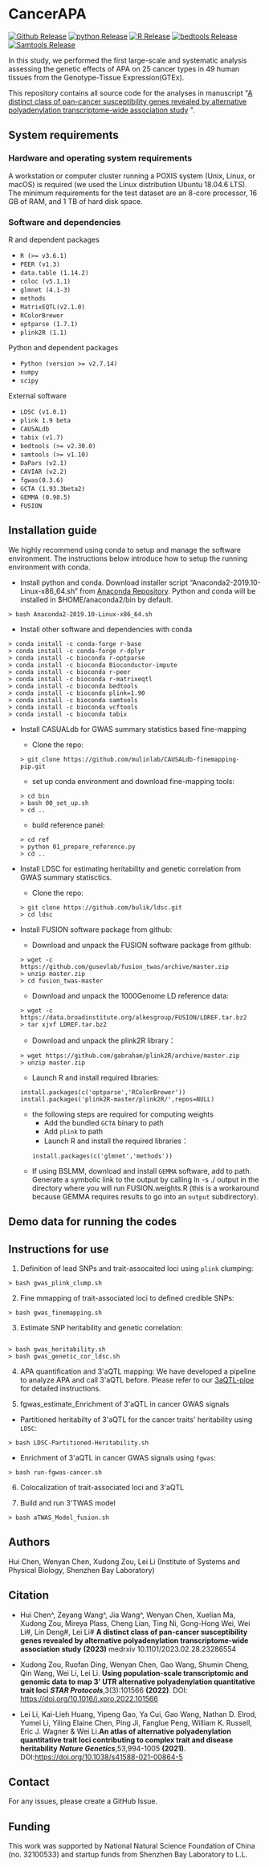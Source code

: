 # CancerAPA
[![Github Release](https://img.shields.io/badge/release-v1.0-brightgreen)](https://github.com/3UTR/CancerAPA)
[![python Release](https://img.shields.io/badge/python-2.7.14-brightgreen)](https://www.python.org/downloads/)
[![R Release](https://img.shields.io/badge/R-3.6.2-brightgreen)](https://cran.r-project.org/)
[![bedtools Release](https://img.shields.io/badge/bedtools-v2.25.0-brightgreen)](https://github.com/arq5x/bedtools2)
[![Samtools Release](https://img.shields.io/badge/samtools-v1.9-brightgreen)](http://www.htslib.org/)

In this study, we performed the first large-scale and systematic analysis assessing the genetic effects of APA on 25 cancer types in 49 human tissues from the Genotype-Tissue Expression(GTEx).

This repository contains all source code for the analyses in manuscript "[A distinct class of pan-cancer susceptibility genes revealed by alternative polyadenylation transcriptome-wide association study](https://medrxiv.org/cgi/content/short/2023.02.28.23286554v1) ".

## System requirements
### Hardware and operating system requirements
A workstation or computer cluster running a POXIS system (Unix, Linux, or macOS) is required (we used the Linux distribution Ubuntu 18.04.6 LTS). The minimum requirements for the test dataset are an 8-core processor, 16 GB of RAM, and 1 TB of hard disk space.

### Software and dependencies
R and dependent packages

* `R (>= v3.6.1)`
* `PEER (v1.3)`
* `data.table (1.14.2)`
* `coloc (v5.1.1)`
* `glmnet (4.1-3)`
* `methods`
* `MatrixEQTL(v2.1.0)`
* `RColorBrewer`
* `optparse (1.7.1)`
* `plink2R (1.1)`

Python and dependent packages
* `Python (version >= v2.7.14)`
* `numpy`
* `scipy`

External software
* `LDSC (v1.0.1)`
* `plink 1.9 beta`
* `CAUSALdb`
* `tabix (v1.7)`
* `bedtools (>= v2.30.0)`
* `samtools (>= v1.10)`
* `DaPars (v2.1)`
* `CAVIAR (v2.2)`
* `fgwas(0.3.6)`
* `GCTA (1.93.3beta2)`
* `GEMMA (0.98.5)`
* `FUSION`

## Installation guide
We highly recommend using conda to setup and manage the software environment. The instructions below introduce how to setup the running environment with conda.

* Install python and conda. Download installer script “Anaconda2-2019.10-Linux-x86_64.sh” from [Anaconda Repository](https://repo.anaconda.com/archive/). Python and conda will be installed in $HOME/anaconda2/bin by default.
```
> bash Anaconda2-2019.10-Linux-x86_64.sh
```
* Install other software and dependencies with conda
```
> conda install -c conda-forge r-base
> conda install -c conda-forge r-dplyr
> conda install -c bioconda r-optparse
> conda install -c bioconda Bioconductor-impute
> conda install -c bioconda r-peer
> conda install -c bioconda r-matrixeqtl
> conda install -c bioconda bedtools
> conda install -c bioconda plink=1.90
> conda install -c bioconda samtools
> conda install -c bioconda vcftools
> conda install -c bioconda tabix
```
* Install CASUALdb for GWAS summary statistics based fine-mapping

  - Clone the repo:
  ```
  > git clone https://github.com/mulinlab/CAUSALdb-finemapping-pip.git
  ```
  - set up conda environment and download fine-mapping tools:
  ```
  > cd bin
  > bash 00_set_up.sh
  > cd ..
  ```
  - build reference panel:
  ```
  > cd ref
  > python 01_prepare_reference.py
  > cd ..
  ```

* Install LDSC for estimating heritability and genetic correlation from GWAS summary statisctics.

  - Clone the repo:
  ```
  > git clone https://github.com/bulik/ldsc.git
  > cd ldsc
  ```

* Install FUSION software package from github:
  - Download and unpack the FUSION software package from github:
  ```
  > wget -c  https://github.com/gusevlab/fusion_twas/archive/master.zip
  > unzip master.zip
  > cd fusion_twas-master
  ```
  - Download and unpack the 1000Genome LD reference data:
  ```
  > wget -c https://data.broadinstitute.org/alkesgroup/FUSION/LDREF.tar.bz2
  > tar xjvf LDREF.tar.bz2  
  ```
  - Download and unpack the plink2R library：
  ```
  > wget https://github.com/gabraham/plink2R/archive/master.zip
  > unzip master.zip
  ```
  - Launch R and install required libraries:
  ```
  install.packages(c('optparse','RColorBrewer'))
  install.packages('plink2R-master/plink2R/',repos=NULL)
  ```
  - the following steps are required for computing weights
    * Add the bundled `GCTA` binary to path
    * Add `plink` to path
    * Launch R and install the required libraries：
    ```
    install.packages(c('glmnet','methods'))
    ```
  - If using BSLMM, download and install `GEMMA` software, add to path. Generate a symbolic link to the output by calling ln -s ./ output in the directory where you will run FUSION.weights.R (this is a workaround because GEMMA requires results to go into an `output` subdirectory).

## Demo data for running the codes

## Instructions for use
1. Definition of lead SNPs and trait-assocaited loci using `plink` clumping:
```
> bash gwas_plink_clump.sh
```

2. Fine mmapping of trait-associated loci to defined credible SNPs:
```
> bash gwas_finemapping.sh
```

3. Estimate SNP heritability and genetic correlation:
```

> bash gwas_heritability.sh
> bash gwas_genetic_cor_ldsc.sh
```

4. APA quantification and 3'aQTL mapping:
We have developed a pipeline to analyze APA and call 3'aQTL before. Please refer to our [3aQTL-pipe](https://github.com/3UTR/3aQTL-pipe) for detailed instructions.

5. fgwas_estimate_Enrichment of 3'aQTL in cancer GWAS signals
  * Partitioned heritabilty of 3'aQTL for the cancer traits' heritability using `LDSC`:
  ```
  > bash LDSC-Partitioned-Heritability.sh
  ```
  * Enrichment of 3'aQTL in cancer GWAS signals using `fgwas`:
  ```
  > bash run-fgwas-cancer.sh  
  ```
  
6. Colocalization of trait-associated loci and 3'aQTL

7. Build and run 3'TWAS model
```
> bash aTWAS_Model_fusion.sh
```

## Authors

Hui Chen, Wenyan Chen, Xudong Zou, Lei Li (Institute of Systems and Physical Biology, Shenzhen Bay Laboratory)

## Citation

* Hui Chen^, Zeyang Wang^, Jia Wang^, Wenyan Chen, Xuelian Ma, Xudong Zou, Mireya Plass, Cheng Lian, Ting Ni, Gong-Hong Wei, Wei Li#, Lin Deng#, Lei Li# 
**A distinct class of pan-cancer susceptibility genes revealed by alternative polyadenylation transcriptome-wide association study** **(2023)** medrxiv 10.1101/2023.02.28.23286554


* Xudong Zou, Ruofan Ding, Wenyan Chen, Gao Wang, Shumin Cheng, Qin Wang, Wei Li, Lei Li. **Using population-scale transcriptomic and genomic data to map 3' UTR alternative polyadenylation quantitative trait loci** ***STAR Protocols***,3(3):101566 **(2022)**.
DOI: https://doi.org/10.1016/j.xpro.2022.101566


* Lei Li, Kai-Lieh Huang, Yipeng Gao, Ya Cui, Gao Wang, Nathan D. Elrod, Yumei Li, Yiling Elaine Chen, Ping Ji, Fanglue Peng, William K. Russell, Eric J. Wagner & Wei Li.**An atlas of alternative polyadenylation quantitative trait loci contributing to complex trait and disease heritability** ***Nature Genetics***,53,994-1005 **(2021)**. DOI:https://doi.org/10.1038/s41588-021-00864-5


## Contact
For any issues, please create a GitHub Issue.

## Funding
This work was supported by National Natural Science Foundation of China (no. 32100533) and startup funds from Shenzhen Bay Laboratory to L.L.
